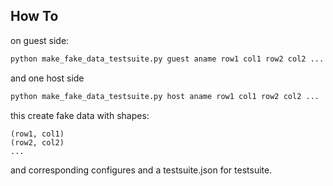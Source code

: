 ## How To

on guest side:
```bash
python make_fake_data_testsuite.py guest aname row1 col1 row2 col2 ...
```

and one host side

```bash
python make_fake_data_testsuite.py host aname row1 col1 row2 col2 ...
```

this create fake data with shapes:

```
(row1, col1)
(row2, col2)
...
```

and corresponding configures and a testsuite.json for testsuite.